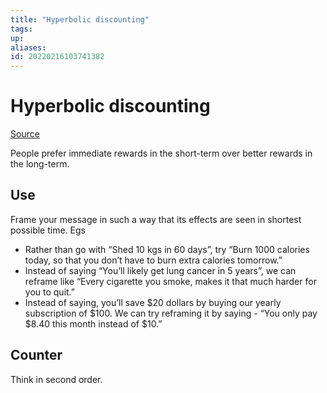```yaml
---
title: "Hyperbolic discounting"
tags: 
up: 
aliases:
id: 20220216103741382
---
```


# Hyperbolic discounting

[Source][1]

People prefer immediate rewards in the short-term over better rewards in the long-term.

## Use
Frame your message in such a way that its effects are seen in shortest possible time. Egs
- Rather than go with “Shed 10 kgs in 60 days”, try “Burn 1000 calories today, so that you don’t have to burn extra calories tomorrow.”
- Instead of saying “You’ll likely get lung cancer in 5 years”, we can reframe like “Every cigarette you smoke, makes it that much harder for you to quit.”
- Instead of saying, you’ll save $20 dollars by buying our yearly subscription of $100. We can try reframing it by saying - “You only pay $8.40 this month instead of $10.” 

## Counter
Think in second order.


[1]: https://models.substack.com/p/hyperbolic-discounting